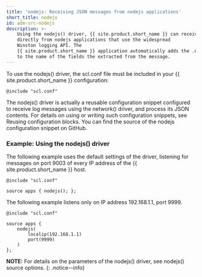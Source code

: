 ```yaml
---
title: 'nodejs: Receiving JSON messages from nodejs applications'
short_title: nodejs
id: adm-src-nodejs
description: >-
    Using the nodejs() driver, {{ site.product.short_name }} can receive application logs
    directly from nodejs applications that use the widespread
    Winston logging API. The
    {{ site.product.short_name }} application automatically adds the .nodejs.winston. prefix
    to the name of the fields the extracted from the message.
---
```


To use the nodejs() driver, the scl.conf file must be included in your
{{ site.product.short_name }} configuration:

```config
@include "scl.conf"
```

The nodejs() driver is actually a reusable configuration snippet
configured to receive log messages using the network() driver, and
process its JSON contents. For details on using or writing such
configuration snippets, see Reusing configuration blocks.
You can find the source of the nodejs configuration snippet on GitHub.

### Example: Using the nodejs() driver

The following example uses the default settings of the driver, listening
for messages on port 9003 of every IP address of the {{ site.product.short_name }} host.

```config
@include "scl.conf"

source apps { nodejs(); };
```

The following example listens only on IP address 192.168.1.1, port 9999.

```config
@include "scl.conf"

source apps {
    nodejs(
        localip(192.168.1.1)
        port(9999)
    )
};
```

**NOTE:** For details on the parameters of the nodejs() driver, see
nodejs() source options.
{: .notice--info}
